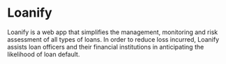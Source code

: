 # Loanify
Loanify is a web app that simplifies the management, monitoring and risk assessment of all types of loans. In order to reduce loss incurred, Loanify assists loan officers and their financial institutions in anticipating the likelihood of loan default.
